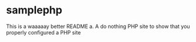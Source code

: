 samplephp
=========

This is a waaaaay better README a. 
A do nothing PHP site to show that you properly configured a PHP site
